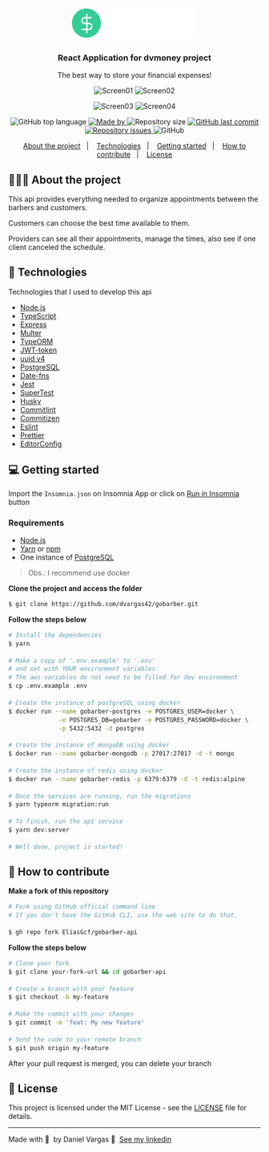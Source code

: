<h1 align="center">
  <img alt="Logo" src="./src/assets/logo.svg" width="250px">
</h1>

<h3 align="center">
  React Application for dvmoney project
</h3>

<p align="center">The best way to store your financial expenses!</p>

<p align="center">
<img alt="Screen01" src="https://res.cloudinary.com/dvargas42/image/upload/v1617143113/dvmoney/dvmoneyScreen01_jasdzs.png" width="200px">
<img alt="Screen02" src="https://res.cloudinary.com/dvargas42/image/upload/v1617143112/dvmoney/dvmoneyScreen02_oyy8mc.png" width="200px">
</p>

<p align="center">
<img alt="Screen03" src="https://res.cloudinary.com/dvargas42/image/upload/v1617143112/dvmoney/dvmoneyScreen03_juwp7v.png" width="200px">
<img alt="Screen04" src="https://res.cloudinary.com/dvargas42/image/upload/v1617143112/dvmoney/dvmoneyScreen04_ikmoie.png" width="200px">
</p>

<p align="center">
  <img alt="GitHub top language" src="https://img.shields.io/github/languages/top/dvargas42/gobarber-api?color=%23FF9000">

  <a href="https://www.linkedin.com/in/daniel-santos-040983ab/" target="_blank" rel="noopener noreferrer">
    <img alt="Made by" src="https://img.shields.io/badge/made%20by-daniel%20vargas-%23FF9000">
  </a>

  <img alt="Repository size" src="https://img.shields.io/github/repo-size/dvargas42/gobarber-api?color=%23FF9000">

  <a href="https://github.com/dvargas42/GoBarber/commits/master">
    <img alt="GitHub last commit" src="https://img.shields.io/github/last-commit/dvargas42/gobarber-api?color=%23FF9000">
  </a>

  <a href="https://github.com/dvargas42/GoBarber/issues">
    <img alt="Repository issues" src="https://img.shields.io/github/issues/dvargas42/gobarber-api?color=%23FF9000">
  </a>

  <img alt="GitHub" src="https://img.shields.io/github/license/dvargas42/dvargas42?color=%23FF9000">
</p>

<p align="center">
  <a href="#%EF%B8%8F-about-the-project">About the project</a>&nbsp;&nbsp;&nbsp;|&nbsp;&nbsp;&nbsp;
  <a href="#-technologies">Technologies</a>&nbsp;&nbsp;&nbsp;|&nbsp;&nbsp;&nbsp;
  <a href="#-getting-started">Getting started</a>&nbsp;&nbsp;&nbsp;|&nbsp;&nbsp;&nbsp;
  <a href="#-how-to-contribute">How to contribute</a>&nbsp;&nbsp;&nbsp;|&nbsp;&nbsp;&nbsp;
  <a href="#-license">License</a>
</p>

## 💇🏻‍♂️ About the project

This api provides everything needed to organize appointments between the barbers and customers.

Customers can choose the best time available to them.

Providers can see all their appointments, manage the times, also see if one client canceled the schedule.

## 🚀 Technologies

Technologies that I used to develop this api

- [Node.js](https://nodejs.org/en/)
- [TypeScript](https://www.typescriptlang.org/)
- [Express](https://expressjs.com/pt-br/)
- [Multer](https://github.com/expressjs/multer)
- [TypeORM](https://typeorm.io/#/)
- [JWT-token](https://jwt.io/)
- [uuid v4](https://github.com/thenativeweb/uuidv4/)
- [PostgreSQL](https://www.postgresql.org/)
- [Date-fns](https://date-fns.org/)
- [Jest](https://jestjs.io/)
- [SuperTest](https://github.com/visionmedia/supertest)
- [Husky](https://github.com/typicode/husky)
- [Commitlint](https://github.com/conventional-changelog/commitlint)
- [Commitizen](https://github.com/commitizen/cz-cli)
- [Eslint](https://eslint.org/)
- [Prettier](https://prettier.io/)
- [EditorConfig](https://editorconfig.org/)

## 💻 Getting started

Import the `Insomnia.json` on Insomnia App or click on [Run in Insomnia](#insomniaButton) button

### Requirements

- [Node.js](https://nodejs.org/en/)
- [Yarn](https://classic.yarnpkg.com/) or [npm](https://www.npmjs.com/)
- One instance of [PostgreSQL](https://www.postgresql.org/)

> Obs.: I recommend use docker

**Clone the project and access the folder**

```bash
$ git clone https://github.com/dvargas42/gobarber.git
```

**Follow the steps below**

```bash
# Install the dependencies
$ yarn

# Make a copy of '.env.example' to '.env'
# and set with YOUR environment variables.
# The aws variables do not need to be filled for dev environment
$ cp .env.example .env

# Create the instance of postgreSQL using docker
$ docker run --name gobarber-postgres -e POSTGRES_USER=docker \
              -e POSTGRES_DB=gobarber -e POSTGRES_PASSWORD=docker \
              -p 5432:5432 -d postgres

# Create the instance of mongoDB using docker
$ docker run --name gobarber-mongodb -p 27017:27017 -d -t mongo

# Create the instance of redis using docker
$ docker run --name gobarber-redis -p 6379:6379 -d -t redis:alpine

# Once the services are running, run the migrations
$ yarn typeorm migration:run

# To finish, run the api service
$ yarn dev:server

# Well done, project is started!
```

## 🤔 How to contribute

**Make a fork of this repository**

```bash
# Fork using GitHub official command line
# If you don't have the GitHub CLI, use the web site to do that.

$ gh repo fork EliasGcf/gobarber-api
```

**Follow the steps below**

```bash
# Clone your fork
$ git clone your-fork-url && cd gobarber-api

# Create a branch with your feature
$ git checkout -b my-feature

# Make the commit with your changes
$ git commit -m 'feat: My new feature'

# Send the code to your remote branch
$ git push origin my-feature
```

After your pull request is merged, you can delete your branch

## 📝 License

This project is licensed under the MIT License - see the [LICENSE](LICENSE) file for details.

---

Made with 💜 &nbsp;by Daniel Vargas 👋 &nbsp;[See my linkedin](https://www.linkedin.com/in/daniel-santos-040983ab/)